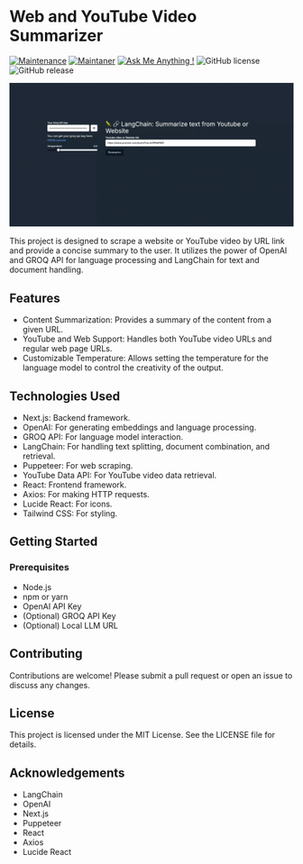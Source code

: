 # Web and YouTube Video Summarizer

[![Maintenance](https://img.shields.io/badge/Maintained%3F-yes-green.svg)]()
[![Maintaner](https://img.shields.io/static/v1?label=Nariman%20Mamutov&message=Maintainer&color=red)](mailto:nairman.mamutov@extrawest.com)
[![Ask Me Anything !](https://img.shields.io/badge/Ask%20me-anything-1abc9c.svg)]()
![GitHub license](https://img.shields.io/github/license/Naereen/StrapDown.js.svg)
![GitHub release](https://img.shields.io/badge/release-v1.0.0-blue)

![](https://raw.githubusercontent.com/extrawest/ai-uni-summarizer/main/preview.gif)

This project is designed to scrape a website or YouTube video by URL link and provide a concise summary to the user. It utilizes the power of OpenAI and GROQ API for language processing and LangChain for text and document handling.

## Features

- Content Summarization: Provides a summary of the content from a given URL.
- YouTube and Web Support: Handles both YouTube video URLs and regular web page URLs.
- Customizable Temperature: Allows setting the temperature for the language model to control the creativity of the output.

## Technologies Used

- Next.js: Backend framework.
- OpenAI: For generating embeddings and language processing.
- GROQ API: For language model interaction.
- LangChain: For handling text splitting, document combination, and retrieval.
- Puppeteer: For web scraping.
- YouTube Data API: For YouTube video data retrieval.
- React: Frontend framework.
- Axios: For making HTTP requests.
- Lucide React: For icons.
- Tailwind CSS: For styling.

## Getting Started

### Prerequisites

- Node.js
- npm or yarn
- OpenAI API Key
- (Optional) GROQ API Key
- (Optional) Local LLM URL

## Contributing

Contributions are welcome! Please submit a pull request or open an issue to discuss any changes.

## License

This project is licensed under the MIT License. See the LICENSE file for details.

## Acknowledgements

- LangChain
- OpenAI
- Next.js
- Puppeteer
- React
- Axios
- Lucide React
